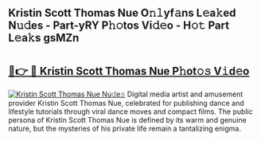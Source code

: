## Kristin Scott Thomas Nue O𝚗𝚕yf𝚊ns L𝚎a𝚔ed N𝚞𝚍es - Part-yRY P𝚑𝚘tos Vi𝚍𝚎o - H𝚘𝚝 Part L𝚎a𝚔s gsMZn

# <h2><a href="http://kf3ypt.oniu.top/?m=Kristin+Scott+Thomas+Nue">🔗👉 🔴 Kristin Scott Thomas Nue P𝚑ot𝚘𝚜 V𝚒d𝚎o</a></h2>

[![Kristin Scott Thomas Nue Nu𝚍e𝚜](https://i.imgur.com/0qMVB7G.gif)](http://kf3ypt.oniu.top/?m=Kristin+Scott+Thomas+Nue)
Digital media artist and amusement provider Kristin Scott Thomas Nue, celebrated for publishing dance and lifestyle tutorials through viral dance moves and compact films. The public persona of Kristin Scott Thomas Nue is defined by its warm and genuine nature, but the mysteries of his private life remain a tantalizing enigma.  
